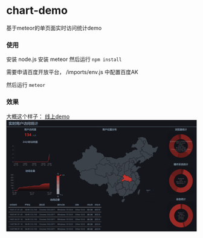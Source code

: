 # chart-demo
基于meteor的单页面实时访问统计demo

### 使用
安装 node.js
安装 meteor
然后运行 `npm install`

需要申请百度开放平台， /imports/env.js 中配置百度AK

然后运行 `meteor`

### 效果
大概这个样子：
[线上demo](http://chart-demo.outlank.com)
![](https://raw.githubusercontent.com/outlank/chart-demo/master/public/img/chart-demo.png)
